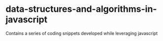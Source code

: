 # data-structures-and-algorithms-in-javascript
Contains a series of coding snippets developed while leveraging javascript
